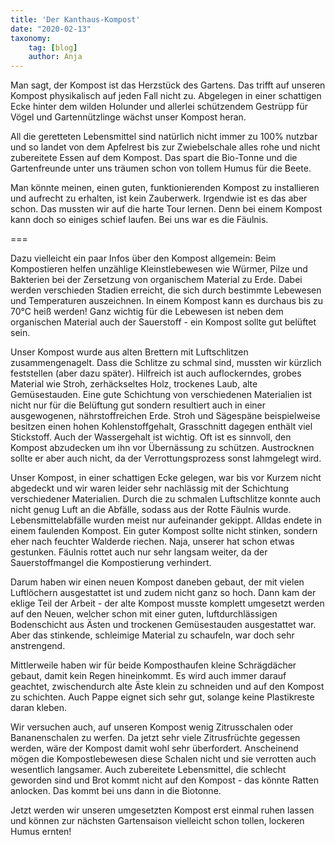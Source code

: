 ```yaml
---
title: 'Der Kanthaus-Kompost'
date: "2020-02-13"
taxonomy:
    tag: [blog]
    author: Anja
---
```


Man sagt, der Kompost ist das Herzstück des Gartens. Das trifft auf unseren Kompost physikalisch auf jeden Fall nicht zu. Abgelegen in einer schattigen Ecke hinter dem wilden Holunder und allerlei schützendem Gestrüpp für Vögel und Gartennützlinge wächst unser Kompost heran.

All die geretteten Lebensmittel sind natürlich nicht immer zu 100% nutzbar und so landet von dem Apfelrest bis zur Zwiebelschale alles rohe und nicht zubereitete Essen auf dem Kompost. Das spart die Bio-Tonne und die Gartenfreunde unter uns träumen schon von tollem Humus für die Beete.

Man könnte meinen, einen guten, funktionierenden Kompost zu installieren und aufrecht zu erhalten, ist kein Zauberwerk.
Irgendwie ist es das aber schon. Das mussten wir auf die harte Tour lernen. Denn bei einem Kompost kann doch so einiges schief laufen. Bei uns war es die Fäulnis.

===

Dazu vielleicht ein paar Infos über den Kompost allgemein:
Beim Kompostieren helfen unzählige Kleinstlebewesen wie Würmer, Pilze und Bakterien bei der Zersetzung von organischem Material zu Erde. Dabei werden verschieden Stadien erreicht, die sich durch bestimmte Lebewesen und Temperaturen auszeichnen. In einem Kompost kann es durchaus bis zu 70°C heiß werden! Ganz wichtig für die Lebewesen ist neben dem organischen Material auch der Sauerstoff - ein Kompost sollte gut belüftet sein.

Unser Kompost wurde aus alten Brettern mit Luftschlitzen zusammengenagelt. Dass die Schlitze zu schmal sind, mussten wir kürzlich feststellen (aber dazu später). Hilfreich ist auch auflockerndes, grobes Material wie Stroh, zerhäckseltes Holz, trockenes Laub, alte Gemüsestauden. Eine gute Schichtung von verschiedenen Materialien ist nicht nur für die Belüftung gut sondern resultiert auch in einer ausgewogenen, nährstoffreichen Erde. Stroh und Sägespäne beispielweise besitzen einen hohen Kohlenstoffgehalt, Grasschnitt dagegen enthält viel Stickstoff.
Auch der Wassergehalt ist wichtig. Oft ist es sinnvoll, den Kompost abzudecken um ihn vor Übernässung zu schützen. Austrocknen sollte er aber auch nicht, da der Verrottungsprozess sonst lahmgelegt wird.

Unser Kompost, in einer schattigen Ecke gelegen, war bis vor Kurzem nicht abgedeckt und wir waren leider sehr nachlässig mit der Schichtung verschiedener Materialien. Durch die zu schmalen Luftschlitze konnte auch nicht genug Luft an die Abfälle, sodass aus der Rotte Fäulnis wurde. Lebensmittelabfälle wurden meist nur aufeinander gekippt. Alldas endete in einem faulenden Kompost. Ein guter Kompost sollte nicht stinken, sondern eher nach feuchter Walderde riechen. Naja, unserer hat schon etwas gestunken. Fäulnis rottet auch nur sehr langsam weiter, da der Sauerstoffmangel die Kompostierung verhindert.

Darum haben wir einen neuen Kompost daneben gebaut, der mit vielen Luftlöchern ausgestattet ist und zudem nicht ganz so hoch. Dann kam der eklige Teil der Arbeit - der alte Kompost musste komplett umgesetzt werden auf den Neuen, welcher schon mit einer guten, luftdurchlässigen Bodenschicht aus Ästen und trockenen Gemüsestauden ausgestattet war. Aber das stinkende, schleimige Material zu schaufeln, war doch sehr anstrengend.

Mittlerweile haben wir für beide Komposthaufen kleine Schrägdächer gebaut, damit kein Regen hineinkommt. Es wird auch immer darauf geachtet, zwischendurch alte Äste klein zu schneiden und auf den Kompost zu schichten. Auch Pappe eignet sich sehr gut, solange keine Plastikreste daran kleben.

Wir versuchen auch, auf unseren Kompost wenig Zitrusschalen oder Bananenschalen zu werfen. Da jetzt sehr viele Zitrusfrüchte gegessen werden, wäre der Kompost damit wohl sehr überfordert. Anscheinend mögen die Kompostlebewesen diese Schalen nicht und sie verrotten auch wesentlich langsamer. Auch zubereitete Lebensmittel, die schlecht geworden sind und Brot kommt nicht auf den Kompost - das könnte Ratten anlocken. Das kommt bei uns dann in die Biotonne.

Jetzt werden wir unseren umgesetzten Kompost erst einmal ruhen lassen und können zur nächsten Gartensaison vielleicht schon tollen, lockeren Humus ernten!
